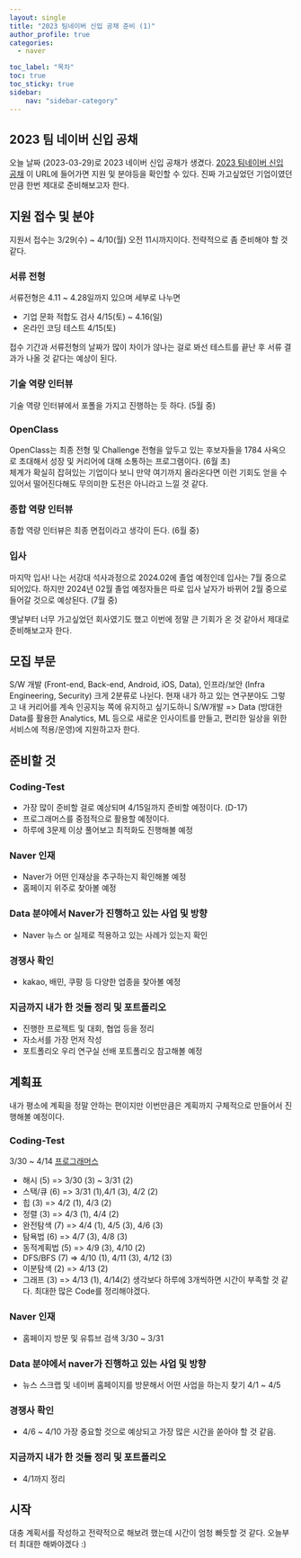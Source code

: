 ```yaml
---
layout: single
title: "2023 팀네이버 신입 공채 준비 (1)"
author_profile: true
categories:
  - naver

toc_label: "목차"
toc: true
toc_sticky: true
sidebar:
    nav: "sidebar-category"
---
```


## 2023 팀 네이버 신입 공채
오늘 날짜 (2023-03-29)로 2023 네이버 신입 공채가 생겼다. [2023 팀네이버 신입 공채](https://recruit.navercorp.com/micro/teamnaver/2023) 이 URL에 들어가면 지원 및 분야등을 확인할 수 있다. 진짜 가고싶었던 기업이였던 만큼 한번 제대로 준비해보고자 한다.

## 지원 접수 및 분야
지원서 접수는 3/29(수) ~ 4/10(월) 오전 11시까지이다. 전략적으로 좀 준비해야 할 것 같다.  

### 서류 전형
서류전형은 4.11 ~ 4.28일까지 있으며 세부로 나누면
* 기업 문화 적합도 검사 4/15(토) ~ 4.16(일)
* 온라인 코딩 테스트 4/15(토)

접수 기간과 서류전형의 날짜가 많이 차이가 않나는 걸로 봐선 테스트를 끝난 후 서류 결과가 나올 것 같다는 예상이 된다.  

### 기술 역량 인터뷰
기술 역량 인터뷰에서 포폴을 가지고 진행하는 듯 하다. (5월 중)  

### OpenClass
OpenClass는 최종 전형 및 Challenge 전형을 앞두고 있는 후보자들을 1784 사옥으로 초대해서 성장 및 커리어에 대해 소통하는 프로그램이다. (6월 초)  
체계가 확실히 잡혀있는 기업이다 보니 만약 여기까지 올라온다면 이런 기회도 얻을 수 있어서 떨어진다해도 무의미한 도전은 아니라고 느낄 것 같다.

### 종합 역량 인터뷰
종합 역량 인터뷰은 최종 면접이라고 생각이 든다. (6월 중)  

### 입사
마지막 입사! 나는 서강대 석사과정으로 2024.02에 졸업 예정인데 입사는 7월 중으로 되어있다. 하지만 2024년 02월 졸업 예정자들은 따로 입사 날자가 바뀌어 2월 중으로 들어갈 것으로 예상된다. (7월 중)  

옛날부터 너무 가고싶었던 회사였기도 했고 이번에 정말 큰 기회가 온 것 같아서 제대로 준비해보고자 한다.

## 모집 부문
S/W 개발 (Front-end, Back-end, Android, iOS, Data), 인프라/보안 (Infra Engineering, Security) 크게 2분류로 나뉜다. 현재 내가 하고 있는 연구분야도 그렇고 내 커리어를 계속 인공지능 쪽에 유지하고 싶기도하니 S/W개발 => Data (방대한 Data를 활용한 Analytics, ML 등으로 새로운 인사이트를 만들고, 편리한 일상을 위한 서비스에 적용/운영)에 지원하고자 한다.

## 준비할 것
### Coding-Test  
* 가장 많이 준비할 걸로 예상되며 4/15일까지 준비할 예정이다. (D-17)  
* 프로그래머스를 중점적으로 활용할 예정이다.  
* 하루에 3문제 이상 풀어보고 최적화도 진행해볼 예정  

### Naver 인재
* Naver가 어떤 인재상을 추구하는지 확인해볼 예정
* 홈페이지 위주로 찾아볼 예정

### Data 분야에서 Naver가 진행하고 있는 사업 및 방향
* Naver 뉴스 or 실제로 적용하고 있는 사례가 있는지 확인

### 경쟁사 확인
* kakao, 배민, 쿠팡 등 다양한 업종을 찾아볼 예정

### 지금까지 내가 한 것들 정리 및 포트폴리오
* 진행한 프로젝트 및 대회, 협업 등을 정리
* 자소서를 가장 먼저 작성
* 포트폴리오 우리 연구실 선배 포트폴리오 참고해볼 예정

## 계획표
내가 평소에 계획을 정말 안하는 편이지만 이번만큼은 계획까지 구체적으로 만들어서 진행해볼 예정이다.

### Coding-Test
3/30 ~ 4/14 [프로그래머스](https://school.programmers.co.kr/learn/challenges?tab=algorithm_practice_kit)  
* 해시 (5) => 3/30 (3) ~ 3/31 (2)
* 스택/큐 (6) => 3/31 (1),4/1 (3), 4/2 (2)
* 힙 (3) => 4/2 (1), 4/3 (2)
* 정렬 (3) => 4/3 (1), 4/4 (2)
* 완전탐색 (7) => 4/4 (1), 4/5 (3), 4/6 (3)
* 탐욕법 (6) => 4/7 (3), 4/8 (3)
* 동적계획법 (5) => 4/9 (3), 4/10 (2)
* DFS/BFS (7) => 4/10 (1), 4/11 (3), 4/12 (3)
* 이분탐색 (2) => 4/13 (2)
* 그래프 (3) => 4/13 (1), 4/14(2)
생각보다 하루에 3개씩하면 시간이 부족할 것 같다. 최대한 많은 Code를 정리해야겠다.

### Naver 인재
* 홈페이지 방문 및 유튜브 검색 3/30 ~ 3/31

### Data 분야에서 naver가 진행하고 있는 사업 및 방향
* 뉴스 스크랩 및 네이버 홈페이지를 방문해서 어떤 사업을 하는지 찾기 4/1 ~ 4/5

### 경쟁사 확인
* 4/6 ~ 4/10 가장 중요할 것으로 예상되고 가장 많은 시간을 쏟아야 할 것 같음.

### 지금까지 내가 한 것들 정리 및 포트폴리오
* 4/1까지 정리

## 시작
대충 계획서를 작성하고 전략적으로 해보려 했는데 시간이 엄청 빠듯할 것 같다. 오늘부터 최대한 해봐야겠다 :)